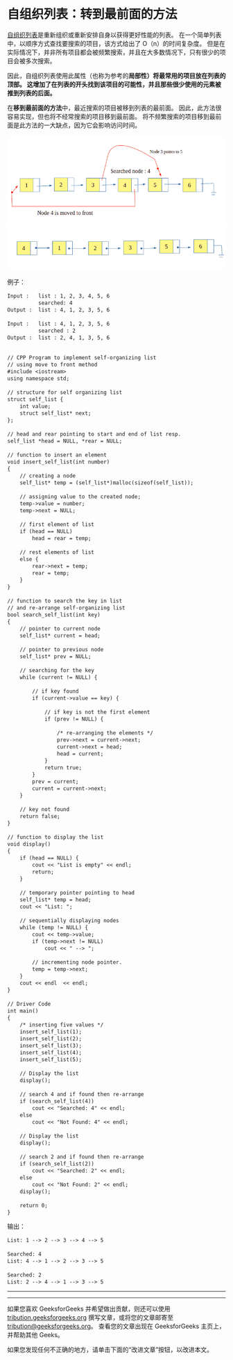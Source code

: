 # 自组织列表：转到最前面的方法

[自组织列表](https://www.geeksforgeeks.org/self-organizing-list-set-1-introduction/)是重新组织或重新安排自身以获得更好性能的列表。 在一个简单列表中，以顺序方式查找要搜索的项目，该方式给出了 O（n）的时间复杂度。 但是在实际情况下，并非所有项目都会被频繁搜索，并且在大多数情况下，只有很少的项目会被多次搜索。

因此，自组织列表使用此属性（也称为参考的**局部性）将最常用的项目放在列表的顶部。 这增加了在列表的开头找到该项目的可能性，并且那些很少使用的元素被推到列表的后面。**

在**移到最前面的方法**中，最近搜索的项目被移到列表的最前面。 因此，此方法很容易实现，但也将不经常搜索的项目移到最前面。 将不频繁搜索的项目移到最前面是此方法的一大缺点，因为它会影响访问时间。

![](img/063b97dddb349644734ea6726127d43b.png)
![](img/e7112d51d40f7e0c1279e87305ab9076.png)

例子：

```
Input :   list : 1, 2, 3, 4, 5, 6
          searched: 4 
Output :  list : 4, 1, 2, 3, 5, 6

Input :   list : 4, 1, 2, 3, 5, 6
          searched : 2
Output :  list : 2, 4, 1, 3, 5, 6

```

```

// CPP Program to implement self-organizing list 
// using move to front method 
#include <iostream> 
using namespace std; 

// structure for self organizing list 
struct self_list { 
    int value; 
    struct self_list* next; 
}; 

// head and rear pointing to start and end of list resp. 
self_list *head = NULL, *rear = NULL; 

// function to insert an element 
void insert_self_list(int number) 
{ 
    // creating a node 
    self_list* temp = (self_list*)malloc(sizeof(self_list)); 

    // assigning value to the created node; 
    temp->value = number; 
    temp->next = NULL; 

    // first element of list 
    if (head == NULL) 
        head = rear = temp; 

    // rest elements of list 
    else { 
        rear->next = temp; 
        rear = temp; 
    } 
} 

// function to search the key in list 
// and re-arrange self-organizing list 
bool search_self_list(int key) 
{ 
    // pointer to current node 
    self_list* current = head; 

    // pointer to previous node 
    self_list* prev = NULL; 

    // searching for the key 
    while (current != NULL) { 

        // if key found 
        if (current->value == key) { 

            // if key is not the first element 
            if (prev != NULL) { 

                /* re-arranging the elements */
                prev->next = current->next; 
                current->next = head; 
                head = current; 
            } 
            return true; 
        } 
        prev = current; 
        current = current->next; 
    } 

    // key not found 
    return false; 
} 

// function to display the list 
void display() 
{ 
    if (head == NULL) { 
        cout << "List is empty" << endl; 
        return; 
    } 

    // temporary pointer pointing to head 
    self_list* temp = head; 
    cout << "List: "; 

    // sequentially displaying nodes 
    while (temp != NULL) { 
        cout << temp->value; 
        if (temp->next != NULL) 
            cout << " --> "; 

        // incrementing node pointer. 
        temp = temp->next; 
    } 
    cout << endl  << endl; 
} 

// Driver Code 
int main() 
{ 
    /* inserting five values */
    insert_self_list(1); 
    insert_self_list(2); 
    insert_self_list(3); 
    insert_self_list(4); 
    insert_self_list(5); 

    // Display the list 
    display(); 

    // search 4 and if found then re-arrange 
    if (search_self_list(4)) 
        cout << "Searched: 4" << endl; 
    else
        cout << "Not Found: 4" << endl; 

    // Display the list 
    display(); 

    // search 2 and if found then re-arrange 
    if (search_self_list(2)) 
        cout << "Searched: 2" << endl; 
    else
        cout << "Not Found: 2" << endl; 
    display(); 

    return 0; 
} 

```

输出：

```
List: 1 --> 2 --> 3 --> 4 --> 5

Searched: 4
List: 4 --> 1 --> 2 --> 3 --> 5

Searched: 2
List: 2 --> 4 --> 1 --> 3 --> 5

```



* * *

* * *

如果您喜欢 GeeksforGeeks 并希望做出贡献，则还可以使用 [tribution.geeksforgeeks.org](https://contribute.geeksforgeeks.org/) 撰写文章，或将您的文章邮寄至 tribution@geeksforgeeks.org。 查看您的文章出现在 GeeksforGeeks 主页上，并帮助其他 Geeks。

如果您发现任何不正确的地方，请单击下面的“改进文章”按钮，以改进本文。